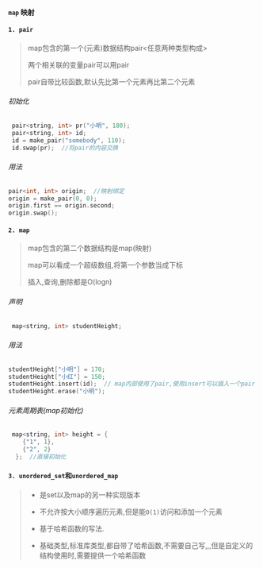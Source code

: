 #### `map` 映射



#### `1. pair`

>  map包含的第一个(元素)数据结构pair<任意两种类型构成>
>
>   两个相关联的变量pair可以用pair
>
>   pair自带比较函数,默认先比第一个元素再比第二个元素



###### 初始化

```c++
 pair<string, int> pr("小明", 180);
 pair<string, int> id;
 id = make_pair("somebody", 110);
 id.swap(pr);  //将pair的内容交换
```

###### 用法

```c++
pair<int, int> origin;  //映射绑定
origin = make_pair(0, 0);
origin.first == origin.second;
origin.swap();
```



#### `2. map`

> map包含的第二个数据结构是map(映射)
>
>   map可以看成一个超级数组,将第一个参数当成下标
>
>   插入,查询,删除都是O(logn)

###### 声明

```c++
 map<string, int> studentHeight;
```

###### 用法

```c++
studentHeight["小明"] = 170;
studentHeight["小红"] = 150;
studentHeight.insert(id);  // map内部使用了pair,使用insert可以插入一个pair
studentHeight.erase("小明");
```

###### 元素周期表(map初始化)

```c++
 map<string, int> height = {
    {"1", 1}, 
    {"2", 2}
  };  //直接初始化
```



#### `3. unordered_set`和`unordered_map`

> - 是set以及map的另一种实现版本
>
> - 不允许按大小顺序遍历元素,但是能`O(1)`访问和添加一个元素
>
> - 基于哈希函数的写法.
>
> - 基础类型,标准库类型,都自带了哈希函数,不需要自己写,,,但是自定义的结构使用时,需要提供一个哈希函数